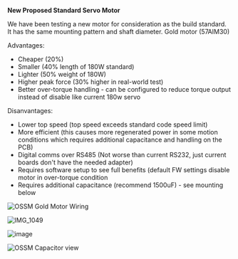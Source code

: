 **New Proposed Standard Servo Motor**

We have been testing a new motor for consideration as the build standard. It has the same mounting pattern and shaft diameter.
Gold motor  (57AIM30)

Advantages:
- Cheaper (20%)
- Smaller (40% length of 180W standard)
- Lighter (50% weight of 180W)
- Higher peak force (30% higher in real-world test)
- Better over-torque handling - can be configured to reduce torque output instead of disable like current 180w servo

Disanvantages:
- Lower top speed (top speed exceeds standard code speed limit)
- More efficient (this causes more regenerated power in some motion conditions which requires additional capacitance and handling on the PCB)
- Digital comms over RS485 (Not worse than current RS232, just current boards don't have the needed adapter)
- Requires software setup to see full benefits (default FW settings disable motor in over-torque condition
- Requires additional capacitance (recommend 1500uF) - see mounting below

![OSSM Gold Motor Wiring](https://github.com/KinkyMakers/OSSM-hardware/assets/12459679/10072632-6e04-495e-b95d-b963d1662924)

![IMG_1049](https://github.com/KinkyMakers/OSSM-hardware/assets/12459679/7bec39aa-364f-446a-8b29-4f9390e9d71e)

![image](https://github.com/KinkyMakers/OSSM-hardware/assets/12459679/37d83251-a305-4a17-a2c6-f16c2b8f5547)

![OSSM Capacitor view](https://github.com/KinkyMakers/OSSM-hardware/assets/12459679/edfe7a90-74a8-4c3e-a55a-6b22099aafb8)
